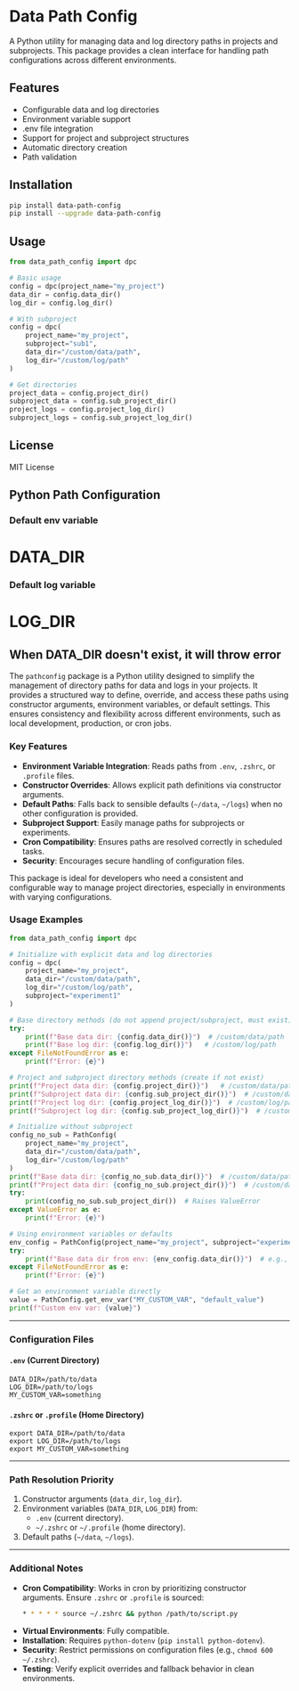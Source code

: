 # Data Path Config

A Python utility for managing data and log directory paths in projects and subprojects. This package provides a clean interface for handling path configurations across different environments.

## Features

- Configurable data and log directories
- Environment variable support
- .env file integration
- Support for project and subproject structures
- Automatic directory creation
- Path validation

## Installation

```bash
pip install data-path-config
pip install --upgrade data-path-config
```

## Usage

```python
from data_path_config import dpc

# Basic usage
config = dpc(project_name="my_project")
data_dir = config.data_dir()
log_dir = config.log_dir()

# With subproject
config = dpc(
    project_name="my_project",
    subproject="sub1",
    data_dir="/custom/data/path",
    log_dir="/custom/log/path"
)

# Get directories
project_data = config.project_dir()
subproject_data = config.sub_project_dir()
project_logs = config.project_log_dir()
subproject_logs = config.sub_project_log_dir()
```

## License

MIT License

## Python Path Configuration

### Default env variable 
# DATA_DIR
### Default log variable 
# LOG_DIR

## When DATA_DIR doesn't exist, it will throw error

The `pathconfig` package is a Python utility designed to simplify the management of directory paths for data and logs in your projects. It provides a structured way to define, override, and access these paths using constructor arguments, environment variables, or default settings. This ensures consistency and flexibility across different environments, such as local development, production, or cron jobs.

### Key Features
- **Environment Variable Integration**: Reads paths from `.env`, `.zshrc`, or `.profile` files.
- **Constructor Overrides**: Allows explicit path definitions via constructor arguments.
- **Default Paths**: Falls back to sensible defaults (`~/data`, `~/logs`) when no other configuration is provided.
- **Subproject Support**: Easily manage paths for subprojects or experiments.
- **Cron Compatibility**: Ensures paths are resolved correctly in scheduled tasks.
- **Security**: Encourages secure handling of configuration files.

This package is ideal for developers who need a consistent and configurable way to manage project directories, especially in environments with varying configurations.

### Usage Examples

```python
from data_path_config import dpc

# Initialize with explicit data and log directories
config = dpc(
    project_name="my_project",
    data_dir="/custom/data/path",
    log_dir="/custom/log/path",
    subproject="experiment1"
)

# Base directory methods (do not append project/subproject, must exist)
try:
    print(f"Base data dir: {config.data_dir()}")  # /custom/data/path
    print(f"Base log dir: {config.log_dir()}")   # /custom/log/path
except FileNotFoundError as e:
    print(f"Error: {e}")

# Project and subproject directory methods (create if not exist)
print(f"Project data dir: {config.project_dir()}")   # /custom/data/path/my_project
print(f"Subproject data dir: {config.sub_project_dir()}")  # /custom/data/path/my_project/experiment1
print(f"Project log dir: {config.project_log_dir()}")  # /custom/log/path/my_project
print(f"Subproject log dir: {config.sub_project_log_dir()}")  # /custom/log/path/my_project/experiment1

# Initialize without subproject
config_no_sub = PathConfig(
    project_name="my_project",
    data_dir="/custom/data/path",
    log_dir="/custom/log/path"
)
print(f"Base data dir: {config_no_sub.data_dir()}")  # /custom/data/path
print(f"Project data dir: {config_no_sub.project_dir()}")  # /custom/data/path/my_project
try:
    print(config_no_sub.sub_project_dir())  # Raises ValueError
except ValueError as e:
    print(f"Error: {e}")

# Using environment variables or defaults
env_config = PathConfig(project_name="my_project", subproject="experiment1")
try:
    print(f"Base data dir from env: {env_config.data_dir()}")  # e.g., /path/to/data from DATA_DIR
except FileNotFoundError as e:
    print(f"Error: {e}")

# Get an environment variable directly
value = PathConfig.get_env_var("MY_CUSTOM_VAR", "default_value")
print(f"Custom env var: {value}")
```

---

### Configuration Files

#### `.env` (Current Directory)
```plaintext
DATA_DIR=/path/to/data
LOG_DIR=/path/to/logs
MY_CUSTOM_VAR=something
```

#### `.zshrc` or `.profile` (Home Directory)
```plaintext
export DATA_DIR=/path/to/data
export LOG_DIR=/path/to/logs
export MY_CUSTOM_VAR=something
```

---

### Path Resolution Priority
1. Constructor arguments (`data_dir`, `log_dir`).
2. Environment variables (`DATA_DIR`, `LOG_DIR`) from:
   - `.env` (current directory).
   - `~/.zshrc` or `~/.profile` (home directory).
3. Default paths (`~/data`, `~/logs`).

---

### Additional Notes
- **Cron Compatibility**: Works in cron by prioritizing constructor arguments. Ensure `.zshrc` or `.profile` is sourced:
  ```bash
  * * * * * source ~/.zshrc && python /path/to/script.py
  ```
- **Virtual Environments**: Fully compatible.
- **Installation**: Requires `python-dotenv` (`pip install python-dotenv`).
- **Security**: Restrict permissions on configuration files (e.g., `chmod 600 ~/.zshrc`).
- **Testing**: Verify explicit overrides and fallback behavior in clean environments.